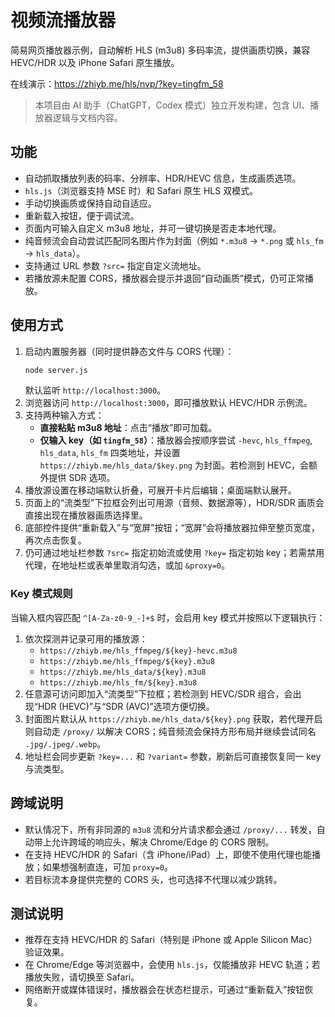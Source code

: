 # 视频流播放器

简易网页播放器示例，自动解析 HLS (m3u8) 多码率流，提供画质切换，兼容 HEVC/HDR 以及 iPhone Safari 原生播放。

在线演示：https://zhiyb.me/hls/nvp/?key=tingfm_58

> 本项目由 AI 助手（ChatGPT，Codex 模式）独立开发构建，包含 UI、播放器逻辑与文档内容。

## 功能
- 自动抓取播放列表的码率、分辨率、HDR/HEVC 信息，生成画质选项。
- `hls.js`（浏览器支持 MSE 时）和 Safari 原生 HLS 双模式。
- 手动切换画质或保持自动自适应。
- 重新载入按钮，便于调试流。
- 页面内可输入自定义 m3u8 地址，并可一键切换是否走本地代理。
- 纯音频流会自动尝试匹配同名图片作为封面（例如 `*.m3u8` → `*.png` 或 `hls_fm` → `hls_data`）。
- 支持通过 URL 参数 `?src=` 指定自定义流地址。
- 若播放源未配置 CORS，播放器会提示并退回“自动画质”模式，仍可正常播放。

## 使用方式
1. 启动内置服务器（同时提供静态文件与 CORS 代理）：
   ```bash
   node server.js
   ```
   默认监听 `http://localhost:3000`。
2. 浏览器访问 `http://localhost:3000`，即可播放默认 HEVC/HDR 示例流。
3. 支持两种输入方式：
   - **直接粘贴 m3u8 地址**：点击“播放”即可加载。
   - **仅输入 key（如 `tingfm_58`）**：播放器会按顺序尝试 `-hevc`, `hls_ffmpeg`, `hls_data`, `hls_fm` 四类地址，并设置 `https://zhiyb.me/hls_data/$key.png` 为封面。若检测到 HEVC，会额外提供 SDR 选项。
4. 播放源设置在移动端默认折叠，可展开卡片后编辑；桌面端默认展开。
5. 页面上的“流类型”下拉框会列出可用源（音频、数据源等），HDR/SDR 画质会直接出现在播放器画质选择里。
6. 底部控件提供“重新载入”与“宽屏”按钮；“宽屏”会将播放器拉伸至整页宽度，再次点击恢复。
7. 仍可通过地址栏参数 `?src=` 指定初始流或使用 `?key=` 指定初始 key；若需禁用代理，在地址栏或表单里取消勾选，或加 `&proxy=0`。

### Key 模式规则
当输入框内容匹配 `^[A-Za-z0-9_-]+$` 时，会启用 key 模式并按照以下逻辑执行：
1. 依次探测并记录可用的播放源：
   - `https://zhiyb.me/hls_ffmpeg/${key}-hevc.m3u8`
   - `https://zhiyb.me/hls_ffmpeg/${key}.m3u8`
   - `https://zhiyb.me/hls_data/${key}.m3u8`
   - `https://zhiyb.me/hls_fm/${key}.m3u8`
2. 任意源可访问即加入“流类型”下拉框；若检测到 HEVC/SDR 组合，会出现“HDR (HEVC)”与“SDR (AVC)”选项方便切换。
3. 封面图片默认从 `https://zhiyb.me/hls_data/${key}.png` 获取，若代理开启则自动走 `/proxy/` 以解决 CORS；纯音频流会保持方形布局并继续尝试同名 `.jpg/.jpeg/.webp`。
4. 地址栏会同步更新 `?key=...` 和 `?variant=` 参数，刷新后可直接恢复同一 key 与流类型。

## 跨域说明
- 默认情况下，所有非同源的 `m3u8` 流和分片请求都会通过 `/proxy/...` 转发，自动带上允许跨域的响应头，解决 Chrome/Edge 的 CORS 限制。
- 在支持 HEVC/HDR 的 Safari（含 iPhone/iPad）上，即使不使用代理也能播放；如果想强制直连，可加 `proxy=0`。
- 若目标流本身提供完整的 CORS 头，也可选择不代理以减少跳转。

## 测试说明
- 推荐在支持 HEVC/HDR 的 Safari（特别是 iPhone 或 Apple Silicon Mac）验证效果。
- 在 Chrome/Edge 等浏览器中，会使用 `hls.js`，仅能播放非 HEVC 轨道；若播放失败，请切换至 Safari。
- 网络断开或媒体错误时，播放器会在状态栏提示，可通过“重新载入”按钮恢复。
